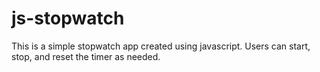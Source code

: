 # js-stopwatch

This is a simple stopwatch app created using javascript. Users can start, stop, and reset the timer as needed.
